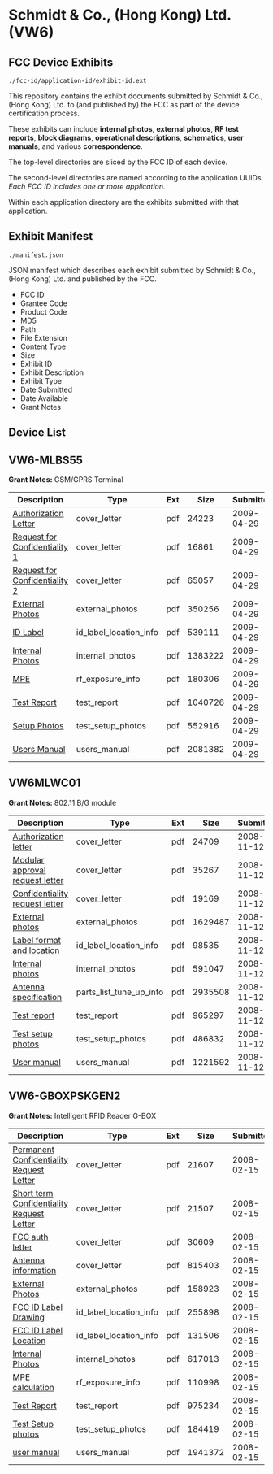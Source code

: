 # Schmidt & Co., (Hong Kong) Ltd. (VW6)
## FCC Device Exhibits

```
./fcc-id/application-id/exhibit-id.ext
```

This repository contains the exhibit documents submitted by Schmidt & Co., (Hong Kong) Ltd. to (and published by) the FCC as part of the device certification process.

These exhibits can include **internal photos**, **external photos**, **RF test reports**, **block diagrams**, **operational descriptions**, **schematics**, **user manuals**, and various **correspondence**.

The top-level directories are sliced by the FCC ID of each device.

The second-level directories are named according to the application UUIDs. *Each FCC ID includes one or more application.*

Within each application directory are the exhibits submitted with that application. 

## Exhibit Manifest

```
./manifest.json
```

JSON manifest which describes each exhibit submitted by Schmidt & Co., (Hong Kong) Ltd. and published by the FCC.

- FCC ID
- Grantee Code
- Product Code
- MD5
- Path
- File Extension
- Content Type
- Size
- Exhibit ID
- Exhibit Description
- Exhibit Type
- Date Submitted
- Date Available
- Grant Notes

## Device List
## VW6-MLBS55
**Grant Notes:** GSM/GPRS Terminal

| Description | Type | Ext | Size | Submitted | Available |
| ----------- | ---- | --- | ---- | --------- | --------- |
| [Authorization Letter](VW6-MLBS55/eb845f271f7176262a9b575aadbf5f2d/1103844.pdf) | cover_letter | pdf | 24223 | 2009-04-29 | 2009-04-29 |
| [Request for Confidentiality 1](VW6-MLBS55/eb845f271f7176262a9b575aadbf5f2d/1103845.pdf) | cover_letter | pdf | 16861 | 2009-04-29 | 2009-04-29 |
| [Request for Confidentiality 2](VW6-MLBS55/eb845f271f7176262a9b575aadbf5f2d/892490.pdf) | cover_letter | pdf | 65057 | 2009-04-29 | 2009-04-29 |
| [External Photos](VW6-MLBS55/eb845f271f7176262a9b575aadbf5f2d/1103847.pdf) | external_photos | pdf | 350256 | 2009-04-29 | 2009-04-29 |
| [ID Label](VW6-MLBS55/eb845f271f7176262a9b575aadbf5f2d/1103848.pdf) | id_label_location_info | pdf | 539111 | 2009-04-29 | 2009-04-29 |
| [Internal Photos](VW6-MLBS55/eb845f271f7176262a9b575aadbf5f2d/1103849.pdf) | internal_photos | pdf | 1383222 | 2009-04-29 | 2009-04-29 |
| [MPE](VW6-MLBS55/eb845f271f7176262a9b575aadbf5f2d/1103846.pdf) | rf_exposure_info | pdf | 180306 | 2009-04-29 | 2009-04-29 |
| [Test Report](VW6-MLBS55/eb845f271f7176262a9b575aadbf5f2d/1103850.pdf) | test_report | pdf | 1040726 | 2009-04-29 | 2009-04-29 |
| [Setup Photos](VW6-MLBS55/eb845f271f7176262a9b575aadbf5f2d/1103851.pdf) | test_setup_photos | pdf | 552916 | 2009-04-29 | 2009-04-29 |
| [Users Manual](VW6-MLBS55/eb845f271f7176262a9b575aadbf5f2d/1103852.pdf) | users_manual | pdf | 2081382 | 2009-04-29 | 2009-04-29 |
## VW6MLWC01
**Grant Notes:** 802.11 B/G module

| Description | Type | Ext | Size | Submitted | Available |
| ----------- | ---- | --- | ---- | --------- | --------- |
| [Authorization letter](VW6MLWC01/0c47eeb0c073309288885d3ff4d978cc/1029677.pdf) | cover_letter | pdf | 24709 | 2008-11-12 | 2008-11-12 |
| [Modular approval request letter](VW6MLWC01/0c47eeb0c073309288885d3ff4d978cc/1029679.pdf) | cover_letter | pdf | 35267 | 2008-11-12 | 2008-11-12 |
| [Confidentiality request letter](VW6MLWC01/0c47eeb0c073309288885d3ff4d978cc/1029683.pdf) | cover_letter | pdf | 19169 | 2008-11-12 | 2008-11-12 |
| [External photos](VW6MLWC01/0c47eeb0c073309288885d3ff4d978cc/1029682.pdf) | external_photos | pdf | 1629487 | 2008-11-12 | 2008-11-12 |
| [Label format and location](VW6MLWC01/0c47eeb0c073309288885d3ff4d978cc/1029680.pdf) | id_label_location_info | pdf | 98535 | 2008-11-12 | 2008-11-12 |
| [Internal photos](VW6MLWC01/0c47eeb0c073309288885d3ff4d978cc/1029681.pdf) | internal_photos | pdf | 591047 | 2008-11-12 | 2008-11-12 |
| [Antenna specification](VW6MLWC01/0c47eeb0c073309288885d3ff4d978cc/1029685.pdf) | parts_list_tune_up_info | pdf | 2935508 | 2008-11-12 | 2008-11-12 |
| [Test report](VW6MLWC01/0c47eeb0c073309288885d3ff4d978cc/1029675.pdf) | test_report | pdf | 965297 | 2008-11-12 | 2008-11-12 |
| [Test setup photos](VW6MLWC01/0c47eeb0c073309288885d3ff4d978cc/1029674.pdf) | test_setup_photos | pdf | 486832 | 2008-11-12 | 2008-11-12 |
| [User manual](VW6MLWC01/0c47eeb0c073309288885d3ff4d978cc/1029673.pdf) | users_manual | pdf | 1221592 | 2008-11-12 | 2008-11-12 |
## VW6-GBOXPSKGEN2
**Grant Notes:** Intelligent RFID Reader G-BOX

| Description | Type | Ext | Size | Submitted | Available |
| ----------- | ---- | --- | ---- | --------- | --------- |
| [Permanent Confidentiality Request Letter](VW6-GBOXPSKGEN2/9fdd8fdf16a107ed9e7003175386c3d2/902789.pdf) | cover_letter | pdf | 21607 | 2008-02-15 | 2008-02-15 |
| [Short term Confidentiality Request Letter](VW6-GBOXPSKGEN2/9fdd8fdf16a107ed9e7003175386c3d2/902790.pdf) | cover_letter | pdf | 21507 | 2008-02-15 | 2008-02-15 |
| [FCC auth letter](VW6-GBOXPSKGEN2/9fdd8fdf16a107ed9e7003175386c3d2/902791.pdf) | cover_letter | pdf | 30609 | 2008-02-15 | 2008-02-15 |
| [Antenna information](VW6-GBOXPSKGEN2/9fdd8fdf16a107ed9e7003175386c3d2/902804.pdf) | cover_letter | pdf | 815403 | 2008-02-15 | 2008-02-15 |
| [External Photos](VW6-GBOXPSKGEN2/9fdd8fdf16a107ed9e7003175386c3d2/902801.pdf) | external_photos | pdf | 158923 | 2008-02-15 | 2008-03-31 |
| [FCC ID Label Drawing](VW6-GBOXPSKGEN2/9fdd8fdf16a107ed9e7003175386c3d2/902799.pdf) | id_label_location_info | pdf | 255898 | 2008-02-15 | 2008-02-15 |
| [FCC ID Label Location](VW6-GBOXPSKGEN2/9fdd8fdf16a107ed9e7003175386c3d2/902800.pdf) | id_label_location_info | pdf | 131506 | 2008-02-15 | 2008-02-15 |
| [Internal Photos](VW6-GBOXPSKGEN2/9fdd8fdf16a107ed9e7003175386c3d2/902798.pdf) | internal_photos | pdf | 617013 | 2008-02-15 | 2008-03-31 |
| [MPE calculation](VW6-GBOXPSKGEN2/9fdd8fdf16a107ed9e7003175386c3d2/902805.pdf) | rf_exposure_info | pdf | 110998 | 2008-02-15 | 2008-02-15 |
| [Test Report](VW6-GBOXPSKGEN2/9fdd8fdf16a107ed9e7003175386c3d2/902794.pdf) | test_report | pdf | 975234 | 2008-02-15 | 2008-02-15 |
| [Test Setup photos](VW6-GBOXPSKGEN2/9fdd8fdf16a107ed9e7003175386c3d2/902793.pdf) | test_setup_photos | pdf | 184419 | 2008-02-15 | 2008-02-15 |
| [user manual](VW6-GBOXPSKGEN2/9fdd8fdf16a107ed9e7003175386c3d2/902792.pdf) | users_manual | pdf | 1941372 | 2008-02-15 | 2008-03-31 |
